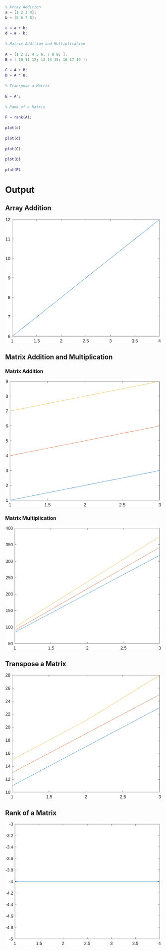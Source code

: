 ```MATLAB

% Array Addition
a = [1 2 3 4];
b = [5 6 7 8];

c = a + b;
d = a - b;

% Matrix Addition and Multiplication

A = [1 2 3; 4 5 6; 7 8 9; ];
B = [ 10 11 12; 13 14 15; 16 17 19 ];

C = A + B;
D = A * B;

% Transpose a Matrix

E = A';

% Rank of a Matrix

F = rank(A);

plot(c)

plot(d)

plot(C)

plot(D)

plot(E)

```

# Output

## Array Addition

![Alt text](../../assets/Experiment_1_1.png)

## Matrix Addition and Multiplication

### Matrix Addition

![Alt text](../../assets/Experiment_1_2.png)

### Matrix Multiplication

![Alt text](../../assets/Experiment_1_3.png)

## Transpose a Matrix

![Alt text](../../assets/Experiment_1_4.png)

## Rank of a Matrix

![Alt text](../../assets/Experiment_1_5.png)
 